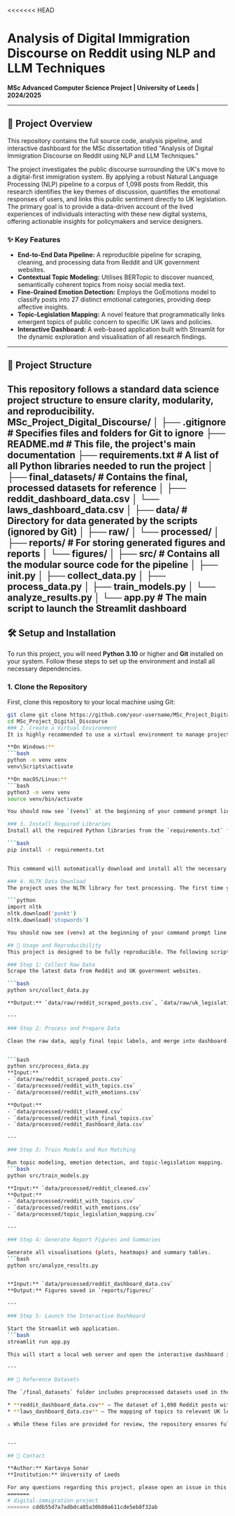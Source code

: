 <<<<<<< HEAD
# Analysis of Digital Immigration Discourse on Reddit using NLP and LLM Techniques

**MSc Advanced Computer Science Project | University of Leeds | 2024/2025**

---

## 📜 Project Overview

This repository contains the full source code, analysis pipeline, and interactive dashboard for the MSc dissertation titled "Analysis of Digital Immigration Discourse on Reddit using NLP and LLM Techniques."

The project investigates the public discourse surrounding the UK's move to a digital-first immigration system. By applying a robust Natural Language Processing (NLP) pipeline to a corpus of 1,098 posts from Reddit, this research identifies the key themes of discussion, quantifies the emotional responses of users, and links this public sentiment directly to UK legislation. The primary goal is to provide a data-driven account of the lived experiences of individuals interacting with these new digital systems, offering actionable insights for policymakers and service designers.

### ✨ Key Features

* **End-to-End Data Pipeline:** A reproducible pipeline for scraping, cleaning, and processing data from Reddit and UK government websites.
* **Contextual Topic Modeling:** Utilises BERTopic to discover nuanced, semantically coherent topics from noisy social media text.
* **Fine-Grained Emotion Detection:** Employs the GoEmotions model to classify posts into 27 distinct emotional categories, providing deep affective insights.
* **Topic-Legislation Mapping:** A novel feature that programmatically links emergent topics of public concern to specific UK laws and policies.
* **Interactive Dashboard:** A web-based application built with Streamlit for the dynamic exploration and visualisation of all research findings.

---

## 📁 Project Structure

This repository follows a standard data science project structure to ensure clarity, modularity, and reproducibility.
MSc_Project_Digital_Discourse/
│
├── .gitignore          # Specifies files and folders for Git to ignore
├── README.md           # This file, the project's main documentation
├── requirements.txt    # A list of all Python libraries needed to run the project
│
├── final_datasets/     # Contains the final, processed datasets for reference
│   ├── reddit_dashboard_data.csv
│   └── laws_dashboard_data.csv
│
├── data/               # Directory for data generated by the scripts (ignored by Git)
│   ├── raw/
│   └── processed/
│
├── reports/            # For storing generated figures and reports
│   └── figures/
│
├── src/                # Contains all the modular source code for the pipeline
│   ├── init.py
│   ├── collect_data.py
│   ├── process_data.py
│   ├── train_models.py
│   └── analyze_results.py
│
└── app.py              # The main script to launch the Streamlit dashboard
---

## 🛠️ Setup and Installation

To run this project, you will need **Python 3.10** or higher and **Git** installed on your system. Follow these steps to set up the environment and install all necessary dependencies.

### 1. Clone the Repository

First, clone this repository to your local machine using Git:

```bash
git clone git clone https://github.com/your-username/MSc_Project_Digital_Discourse.git
cd MSc_Project_Digital_Discourse
### 2. Create a Virtual Environment
It is highly recommended to use a virtual environment to manage project dependencies and avoid conflicts with other Python projects.

**On Windows:**
```bash
python -m venv venv
venv\Scripts\activate

**On macOS/Linux:**
```bash
python3 -m venv venv
source venv/bin/activate

You should now see `(venv)` at the beginning of your command prompt line.

### 3. Install Required Libraries
Install all the required Python libraries from the `requirements.txt` file using pip:

```bash
pip install -r requirements.txt


This command will automatically download and install all the necessary packages, such as pandas, praw, streamlit, bertopic, transformers, and their dependencies.

### 4. NLTK Data Download
The project uses the NLTK library for text processing. The first time you run the preprocessing script, it will automatically download the required `punkt` and `stopwords` packages. You can also do this manually:

```python
import nltk
nltk.download('punkt')
nltk.download('stopwords')

You should now see (venv) at the beginning of your command prompt line.

## 🚀 Usage and Reproducibility
This project is designed to be fully reproducible. The following scripts in the `src/` directory must be run in sequence to execute the entire data pipeline from data collection to analysis.

### Step 1: Collect Raw Data
Scrape the latest data from Reddit and UK government websites.

```bash
python src/collect_data.py

**Output:** `data/raw/reddit_scraped_posts.csv`, `data/raw/uk_legislation.csv`

---

### Step 2: Process and Prepare Data

Clean the raw data, apply final topic labels, and merge into dashboard-ready datasets.


```bash
python src/process_data.py
**Input:**  
- `data/raw/reddit_scraped_posts.csv`  
- `data/processed/reddit_with_topics.csv`  
- `data/processed/reddit_with_emotions.csv`  

**Output:**  
- `data/processed/reddit_cleaned.csv`  
- `data/processed/reddit_with_final_topics.csv`  
- `data/processed/reddit_dashboard_data.csv`

---

### Step 3: Train Models and Run Matching

Run topic modeling, emotion detection, and topic-legislation mapping.
```bash
python src/train_models.py

**Input:** `data/processed/reddit_cleaned.csv`  
**Output:**  
- `data/processed/reddit_with_topics.csv`  
- `data/processed/reddit_with_emotions.csv`  
- `data/processed/topic_legislation_mapping.csv`

---

### Step 4: Generate Report Figures and Summaries

Generate all visualisations (plots, heatmaps) and summary tables.
```bash
python src/analyze_results.py


**Input:** `data/processed/reddit_dashboard_data.csv`  
**Output:** Figures saved in `reports/figures/`

---

### Step 5: Launch the Interactive Dashboard

Start the Streamlit web application.
```bash
streamlit run app.py

This will start a local web server and open the interactive dashboard in your default browser. 📊

---

## 📀 Reference Datasets

The `/final_datasets` folder includes preprocessed datasets used in the dashboard:

* **reddit_dashboard_data.csv** – The dataset of 1,098 Reddit posts with final topic and emotion labels.  
* **laws_dashboard_data.csv** – The mapping of topics to relevant UK legislation.  

⚠️ While these files are provided for review, the repository ensures full reproducibility. To regenerate datasets, follow the usage instructions above.


---

## 📧 Contact

**Author:** Kartavya Sonar  
**Institution:** University of Leeds  

For any questions regarding this project, please open an issue in this repository.
=======
# digital-immigration-project
>>>>>>> cddb55d7a7adbdca85a30b80a611cde5eb8f32ab
